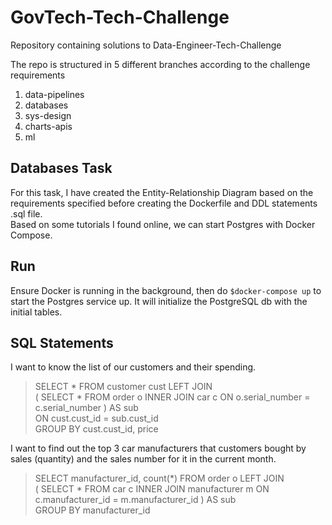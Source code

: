 # GovTech-Tech-Challenge
Repository containing solutions to Data-Engineer-Tech-Challenge

The repo is structured in 5 different branches according to the challenge requirements <br>
1. data-pipelines
2. databases
3. sys-design
4. charts-apis
5. ml

## Databases Task
For this task, I have created the Entity-Relationship Diagram based on the requirements specified before 
creating the Dockerfile and DDL statements .sql file. <br>
Based on some tutorials I found online, we can start Postgres with Docker Compose. <br>

## Run
Ensure Docker is running in the background, then do `$docker-compose up` to start the Postgres service up.
It will initialize the PostgreSQL db with the initial tables. 

## SQL Statements
I want to know the list of our customers and their spending. <br>
> SELECT * FROM customer cust LEFT JOIN <br>
> ( SELECT * FROM order o INNER JOIN car c ON o.serial_number = c.serial_number ) AS sub <br>
> ON cust.cust_id = sub.cust_id <br>
> GROUP BY cust.cust_id, price <br>

I want to find out the top 3 car manufacturers that customers bought by sales (quantity) and the sales number for it in the current month.
> SELECT manufacturer_id, count(*) FROM order o LEFT JOIN <br>
> ( SELECT * FROM car c INNER JOIN manufacturer m ON c.manufacturer_id = m.manufacturer_id ) AS sub <br>
> GROUP BY manufacturer_id
